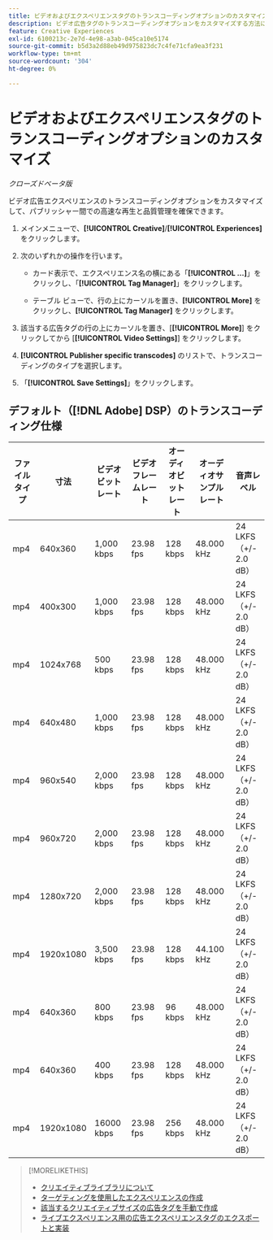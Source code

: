 ```yaml
---
title: ビデオおよびエクスペリエンスタグのトランスコーディングオプションのカスタマイズ
description: ビデオ広告タグのトランスコーディングオプションをカスタマイズする方法について説明します。
feature: Creative Experiences
exl-id: 6100213c-2e7d-4e98-a3ab-045ca10e5174
source-git-commit: b5d3a2d88eb49d975823dc7c4fe71cfa9ea3f231
workflow-type: tm+mt
source-wordcount: '304'
ht-degree: 0%

---
```


# ビデオおよびエクスペリエンスタグのトランスコーディングオプションのカスタマイズ

*クローズドベータ版*

ビデオ広告エクスペリエンスのトランスコーディングオプションをカスタマイズして、パブリッシャー間での高速な再生と品質管理を確保できます。

1. メインメニューで、**[!UICONTROL Creative]**/**[!UICONTROL Experiences]** をクリックします。

1. 次のいずれかの操作を行います。

   * カード表示で、エクスペリエンス名の横にある「**[!UICONTROL ...]**」をクリックし、「**[!UICONTROL Tag Manager]**」をクリックします。

   * テーブル ビューで、行の上にカーソルを置き、**[!UICONTROL More]** をクリックし、**[!UICONTROL Tag Manager]** をクリックします。

1. 該当する広告タグの行の上にカーソルを置き、[**[!UICONTROL More]**] をクリックしてから [**[!UICONTROL Video Settings]**] をクリックします。

1. **[!UICONTROL Publisher specific transcodes]** のリストで、トランスコーディングのタイプを選択します。

1. 「**[!UICONTROL Save Settings]**」をクリックします。

## デフォルト（[!DNL Adobe] DSP）のトランスコーディング仕様

| ファイルタイプ | 寸法 | ビデオビットレート | ビデオフレームレート | オーディオビットレート | オーディオサンプルレート | 音声レベル |
|---|---|---|---|---|---|---|
| mp4 | 640x360 | 1,000 kbps | 23.98 fps | 128 kbps | 48.000 kHz | 24 LKFS （+/- 2.0 dB） |
| mp4 | 400x300 | 1,000 kbps | 23.98 fps | 128 kbps | 48.000 kHz | 24 LKFS （+/- 2.0 dB） |
| mp4 | 1024x768 | 500 kbps | 23.98 fps | 128 kbps | 48.000 kHz | 24 LKFS （+/- 2.0 dB） |
| mp4 | 640x480 | 1,000 kbps | 23.98 fps | 128 kbps | 48.000 kHz | 24 LKFS （+/- 2.0 dB） |
| mp4 | 960x540 | 2,000 kbps | 23.98 fps | 128 kbps | 48.000 kHz | 24 LKFS （+/- 2.0 dB） |
| mp4 | 960x720 | 2,000 kbps | 23.98 fps | 128 kbps | 48.000 kHz | 24 LKFS （+/- 2.0 dB） |
| mp4 | 1280x720 | 2,000 kbps | 23.98 fps | 128 kbps | 48.000 kHz | 24 LKFS （+/- 2.0 dB） |
| mp4 | 1920x1080 | 3,500 kbps | 23.98 fps | 128 kbps | 44.100 kHz | 24 LKFS （+/- 2.0 dB） |
| mp4 | 640x360 | 800 kbps | 23.98 fps | 96 kbps | 48.000 kHz | 24 LKFS （+/- 2.0 dB） |
| mp4 | 640x360 | 400 kbps | 23.98 fps | 128 kbps | 48.000 kHz | 24 LKFS （+/- 2.0 dB） |
| mp4 | 1920x1080 | 16000 kbps | 23.98 fps | 256 kbps | 48.000 kHz | 24 LKFS （+/- 2.0 dB） |

>[!MORELIKETHIS]
>
>* [ クリエイティブライブラリについて ](/help/creative/creative-libraries/creative-libraries-about.md)
>* [ ターゲティングを使用したエクスペリエンスの作成 ](/help/creative/experiences/experience-create-targeting.md)
>* [ 該当するクリエイティブサイズの広告タグを手動で作成 ](experience-tag-create-manually.md)
>* [ ライブエクスペリエンス用の広告エクスペリエンスタグのエクスポートと実装 ](experience-tag-export.md)
